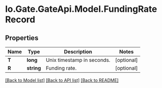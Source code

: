 
# Io.Gate.GateApi.Model.FundingRateRecord

## Properties

Name | Type | Description | Notes
------------ | ------------- | ------------- | -------------
**T** | **long** | Unix timestamp in seconds. | [optional] 
**R** | **string** | Funding rate. | [optional] 

[[Back to Model list]](../README.md#documentation-for-models)
[[Back to API list]](../README.md#documentation-for-api-endpoints)
[[Back to README]](../README.md)
